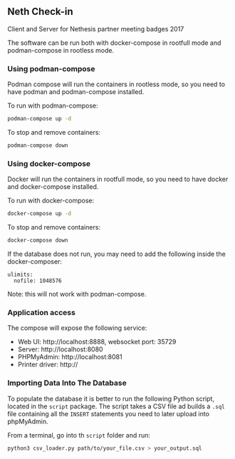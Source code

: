 ## Neth Check-in

Client and Server for Nethesis partner meeting badges 2017

The software can be run both with docker-compose in rootfull mode and podman-compose in rootless mode.

### Using podman-compose

Podman compose will run the containers in rootless mode, so you need to have podman and podman-compose installed.

To run with podman-compose:
```bash
podman-compose up -d
```

To stop and remove containers:
```bash
podman-compose down
```

### Using docker-compose

Docker will run the containers in rootfull mode, so you need to have docker and docker-compose installed.

To run with docker-compose:
```bash
docker-compose up -d
```

To stop and remove containers:
```bash
docker-compose down
```

If the database does not run, you may need to add the following inside the docker-composer:
```
ulimits:
  nofile: 1048576
```

Note: this will not work with podman-compose.

### Application access

The compose will expose the following service:
- Web UI: http://localhost:8888, websocket port: 35729
- Server: http://localhost:8080
- PHPMyAdmin: http://localhost:8081
- Printer driver: http://

### Importing Data Into The Database
To populate the database it is better to run the following Python script, located in the `script` package.
The script takes a CSV file ad builds a `.sql` file containing all the `INSERT` statements you need to later upload into phpMyAdmin.


From a terminal, go into th `script` folder and run:
```bash
python3 csv_loader.py path/to/your_file.csv > your_output.sql
```
